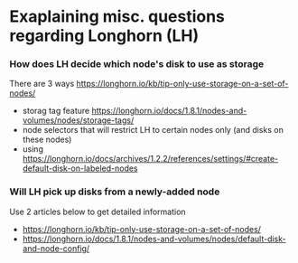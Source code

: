 # Exaplaining misc. questions regarding Longhorn (LH)

### How does LH decide which node's disk to use as storage

There are 3 ways https://longhorn.io/kb/tip-only-use-storage-on-a-set-of-nodes/
* storag tag feature https://longhorn.io/docs/1.8.1/nodes-and-volumes/nodes/storage-tags/
* node selectors that will restrict LH to certain nodes only (and disks on these nodes)
* using https://longhorn.io/docs/archives/1.2.2/references/settings/#create-default-disk-on-labeled-nodes

### Will LH pick up disks from a newly-added node

Use 2 articles below to get detailed information
* https://longhorn.io/kb/tip-only-use-storage-on-a-set-of-nodes/
* https://longhorn.io/docs/1.8.1/nodes-and-volumes/nodes/default-disk-and-node-config/
